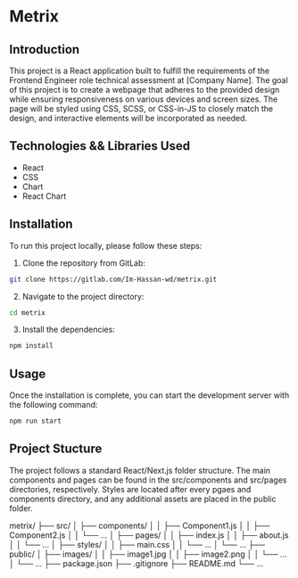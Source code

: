 # Metrix

## Introduction

This project is a React application built to fulfill the requirements of the Frontend Engineer role technical assessment at [Company Name]. The goal of this project is to create a webpage that adheres to the provided design while ensuring responsiveness on various devices and screen sizes. The page will be styled using CSS, SCSS, or CSS-in-JS to closely match the design, and interactive elements will be incorporated as needed.

## Technologies && Libraries Used

- React
- CSS
- Chart
- React Chart

## Installation

To run this project locally, please follow these steps:

1. Clone the repository from GitLab:

```bash
git clone https://gitlab.com/Im-Hassan-wd/metrix.git
```
2. Navigate to the project directory:
   
```bash
cd metrix
```
3. Install the dependencies:
   
```bash
npm install
```

## Usage
Once the installation is complete, you can start the development server with the following command:
```bash
npm run start
```
## Project Stucture
The project follows a standard React/Next.js folder structure. The main components and pages can be found in the src/components and src/pages directories, respectively. Styles are located after every pgaes and components directory, and any additional assets are placed in the public folder.

metrix/
├── src/
│   ├── components/
│   │   ├── Component1.js
│   │   ├── Component2.js
│   │   └── ...
│   ├── pages/
│   │   ├── index.js
│   │   ├── about.js
│   │   └── ...
│   ├── styles/
│   │   ├── main.css
│   │   └── ...
│   └── ...
├── public/
│   ├── images/
│   │   ├── image1.jpg
│   │   ├── image2.png
│   │   └── ...
│   └── ...
├── package.json
├── .gitignore
├── README.md
└── ...
